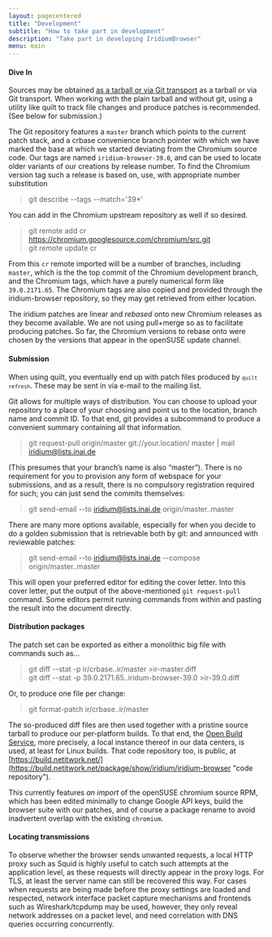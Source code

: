 ```yaml
---
layout: pagecentered
title: "Development"
subtitle: "How to take part in development"
description: "Take part in developing IridiumBrowser"
menu: main
---
```


#### Dive In ####
Sources may be obtained [as a tarball or via Git transport](download.html "download") as a tarball or via Git transport. When working with the plain tarball and without git, using a utility like quilt to track file changes and produce patches is recommended. (See below for submission.)

The Git repository features a <code>master</code> branch which points to the current patch stack, and a crbase convenience branch pointer with which we have marked the base at which we started deviating from the Chromium source code. Our tags are named <code>iridium-browser-39.0</code>, and can be used to locate older variants of our creations by release number. To find the Chromium version tag such a release is based on, use, with appropriate number substitution

> git describe --tags --match='39*'

You can add in the Chromium upstream repository as well if so desired.

> git remote add cr https://chromium.googlesource.com/chromium/src.git  
> git remote update cr

From this <code>cr</code> remote imported will be a number of branches, including <code>master</code>, which is the the top commit of the Chromium development branch, and the Chromium tags, which have a purely numerical form like <code>39.0.2171.65</code>. The Chromium tags are also copied and provided through the iridium-browser repository, so they may get retrieved from either location.

The iridium patches are linear and *rebased* onto new Chromium releases as they become available. We are not using pull+merge so as to facilitate producing patches. So far, the Chromium versions to rebase onto were chosen by the versions that appear in the openSUSE update channel.

#### Submission ####
When using quilt, you eventually end up with patch files produced by <code>`quilt refresh`</code>. These may be sent in via e-mail to the mailing list.

Git allows for multiple ways of distribution. You can choose to upload your repository to a place of your choosing and point us to the location, branch name and commit ID. To that end, git provides a subcommand to produce a convenient summary containing all that information.

> git request-pull origin/master git://your.location/ master \| mail iridium@lists.inai.de

(This presumes that your branch’s name is also “master”). There is no requirement for you to provision any form of webspace for your submissions, and as a result, there is no compulsory registration required for such; you can just send the commits themselves:

> git send-email --to iridium@lists.inai.de origin/master..master

There are many more options available, especially for when you decide to do a golden submission that is retrievable both by git: and announced with reviewable patches:

> git send-email --to iridium@lists.inai.de --compose origin/master..master

This will open your preferred editor for editing the cover letter. Into this cover letter, put the output of the above-mentioned `git request-pull` command. Some editors permit running commands from within and pasting the result into the document directly.

#### Distribution packages ####
The patch set can be exported as either a monolithic big file with commands such as…

> git diff --stat -p ir/crbase..ir/master >ir-master.diff  
> git diff --stat -p 39.0.2171.65..iridum-browser-39.0 >ir-39.0.diff

Or, to produce one file per change:

> git format-patch ir/crbase..ir/master

The so-produced diff files are then used together with a pristine source tarball to produce our per-platform builds. To that end, the [Open Build Service](http://openbuildservice.org/ "Open Build Service"), more precisely, a local instance thereof in our data centers, is used, at least for Linux builds. That code repository too, is public, at [https://build.netitwork.net/](https://build.netitwork.net/package/show/iridium/iridium-browser "code repository").

This currently features *an import* of the openSUSE chromium source RPM, which has been edited minimally to change Google API keys, build the browser suite with our patches, and of course a package rename to avoid inadvertent overlap with the existing <code>chromium</code>.

#### Locating transmissions ####
To observe whether the browser sends unwanted requests, a local HTTP proxy such as Squid is highly useful to catch such attempts at the application level, as these requests will directly appear in the proxy logs. For TLS, at least the server name can still be recovered this way. For cases when requests are being made before the proxy settings are loaded and respected, network interface packet capture mechanisms and frontends such as Wireshark/tcpdump may be used, however, they only reveal network addresses on a packet level, and need correlation with DNS queries occurring concurrently.